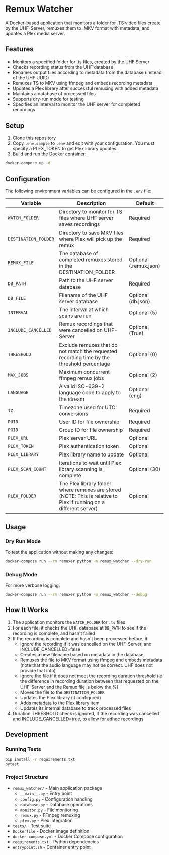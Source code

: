 # Remux Watcher

A Docker-based application that monitors a folder for .TS video files create by the UHF-Server, remuxes them to .MKV format with metadata, and updates a Plex media server.

## Features

- Monitors a specified folder for .ts files, created by the UHF Server
- Checks recording status from the UHF database
- Renames output files according to metadata from the database (instead of the UHF UUID)
- Remuxes TS to MKV using ffmpeg and embeds recording metadata
- Updates a Plex library after successful remuxing with added metadata
- Maintains a database of processed files
- Supports dry-run mode for testing
- Specifies an interval to monitor the UHF server for completed recordings

## Setup

1. Clone this repository
2. Copy `.env.sample` to `.env` and edit with your configuration. You must specify a PLEX_TOKEN to get Plex library updates.
3. Build and run the Docker container:

```bash
docker-compose up -d
```

## Configuration

The following environment variables can be configured in the `.env` file:

| Variable | Description | Default |
|----------|-------------|---------|
| `WATCH_FOLDER` | Directory to monitor for TS files where UHF server saves recordings | Required |
| `DESTINATION_FOLDER` | Directory to save MKV files where Plex will pick up the remux | Required |
| `REMUX_FILE` | The database of completed remuxes stored in the DESTINATION_FOLDER | Optional (.remux.json) |
| `DB_PATH` | Path to the UHF server database | Required |
| `DB_FILE` | Filename of the UHF server database | Optional (db.json)|
| `INTERVAL` | The interval at which scans are run | Optional (5) |
| `INCLUDE_CANCELLED` | Remux recordings that were cancelled on UHF-Server | Optional (True) |
| `THRESHOLD` | Exclude remuxes that do not match the requested recording time by the threshold percentage | Optional (0) |
| `MAX_JOBS` | Maximum concurrent ffmpeg remux jobs | Optional (2) |
| `LANGUAGE` | A valid ISO-639-2 language code to apply to the stream | Optional (eng) |
| `TZ` | Timezone used for UTC conversions | Required |
| `PUID` | User ID for file ownership | Required |
| `PGID` | Group ID for file ownership | Required |
| `PLEX_URL` | Plex server URL | Optional |
| `PLEX_TOKEN` | Plex authentication token | Optional |
| `PLEX_LIBRARY` | Plex library name to update | Optional |
| `PLEX_SCAN_COUNT` | Iterations to wait until Plex library scanning is complete | Optional (30) |
| `PLEX_FOLDER` | The Plex library folder where remuxes are stored (NOTE: This is relative to Plex if running on a different server) | Optional |

## Usage

### Dry Run Mode

To test the application without making any changes:

```bash
docker-compose run --rm remuxer python -m remux_watcher --dry-run
```

### Debug Mode

For more verbose logging:

```bash
docker-compose run --rm remuxer python -m remux_watcher --debug
```

## How It Works

1. The application monitors the `WATCH_FOLDER` for `.ts` files
2. For each file, it checks the UHF database at `DB_PATH` to see if the recording is complete, and hasn't failed
3. If the recording is complete and hasn't been processed before, it:
   - Ignore the recording if it was cancelled on the UHF-Server, and INCLUDE_CANCELLED=false
   - Creates a new filename based on metadata in the database
   - Remuxes the file to MKV format using ffmpeg and embeds metadata (note that the audio language may not be correct. UHF does not provide that info)
   - Ignore the file if it does not meet the recording duration threshold (ie the difference in recording duration between that requested on the UHF-Server and the Remux file is below the %)
   - Moves the file to the `DESTINATION_FOLDER`
   - Updates the Plex library (if configured)
   - Adds metadata to the Plex library item
   - Updates its internal database to track processed files
4. Duration THRESHOLD check is ignored, if the recording was cancelled and INCLUDE_CANCELLED=true, to allow for adhoc recordings

## Development

### Running Tests

```bash
pip install -r requirements.txt
pytest
```

### Project Structure

- `remux_watcher/` - Main application package
  - `__main__.py` - Entry point
  - `config.py` - Configuration handling
  - `database.py` - Database operations
  - `monitor.py` - File monitoring
  - `remux.py` - FFmpeg remuxing
  - `plex.py` - Plex integration
- `tests/` - Test suite
- `Dockerfile` - Docker image definition
- `docker-compose.yml` - Docker Compose configuration
- `requirements.txt` - Python dependencies
- `entrypoint.sh` - Container entry point
